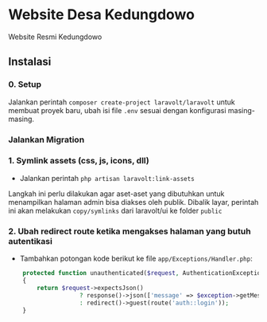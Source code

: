 # Website Desa Kedungdowo

Website Resmi Kedungdowo

## Instalasi

### 0. Setup
Jalankan perintah `composer create-project laravolt/laravolt` untuk membuat proyek baru, ubah isi file `.env` sesuai dengan konfigurasi masing-masing.

### Jalankan Migration


### 1. Symlink assets (css, js, icons, dll)

- Jalankan perintah `php artisan laravolt:link-assets`

Langkah ini perlu dilakukan agar aset-aset yang dibutuhkan untuk menampilkan halaman admin bisa diakses oleh publik. Dibalik layar, perintah ini akan melakukan `copy/symlinks` dari laravolt/ui ke folder `public`

### 2. Ubah redirect route ketika mengakses halaman yang butuh autentikasi

- Tambahkan potongan kode berikut ke file `app/Exceptions/Handler.php`:

```php
    protected function unauthenticated($request, AuthenticationException $exception)
    {
        return $request->expectsJson()
                    ? response()->json(['message' => $exception->getMessage()], 401)
                    : redirect()->guest(route('auth::login'));
    }
```
